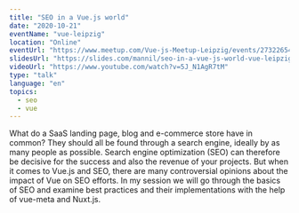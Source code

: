 ```yaml
---
title: "SEO in a Vue.js world"
date: "2020-10-21"
eventName: "vue-leipzig"
location: "Online"
eventUrl: "https://www.meetup.com/Vue-js-Meetup-Leipzig/events/273226548/"
slidesUrl: "https://slides.com/mannil/seo-in-a-vue-js-world-vue-leipzig-2020/"
videoUrl: "https://www.youtube.com/watch?v=5J_N1AgR7tM"
type: "talk"
language: "en"
topics:
  - seo
  - vue
---
```


What do a SaaS landing page, blog and e-commerce store have in common? They should all be found through a search engine, ideally by as many people as possible. Search engine optimization (SEO) can therefore be decisive for the success and also the revenue of your projects. But when it comes to Vue.js and SEO, there are many controversial opinions about the impact of Vue on SEO efforts. In my session we will go through the basics of SEO and examine best practices and their implementations with the help of vue-meta and Nuxt.js.
